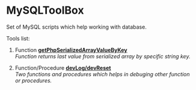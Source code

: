 MySQLToolBox
============

Set of MySQL scripts which help working with database.

Tools list:


1. Function **<a href="https://github.com/KredytyChwilowki/MySQLToolBox/blob/master/getPhpSerializedArrayValueByKey_README.md">getPhpSerializedArrayValueByKey</a>** <br />
	*Function returns last value from serialized array by specific string key.*

2. Function/Procedure **<a href="https://github.com/KredytyChwilowki/MySQLToolBox/blob/master/devLog_README.md">devLog/devReset</a>** <br />
	*Two functions and procedures which helps in debuging other function or procedures.*

